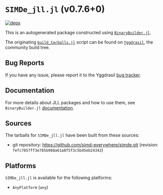 # `SIMDe_jll.jl` (v0.7.6+0)

[![deps](https://juliahub.com/docs/SIMDe_jll/deps.svg)](https://juliahub.com/ui/Packages/SIMDe_jll/hTTqb?page=2)

This is an autogenerated package constructed using [`BinaryBuilder.jl`](https://github.com/JuliaPackaging/BinaryBuilder.jl).

The originating [`build_tarballs.jl`](https://github.com/JuliaPackaging/Yggdrasil/blob/b75e2a73f5867a72d87c8eb401f8831ebb6a7789/S/SIMDe/build_tarballs.jl) script can be found on [`Yggdrasil`](https://github.com/JuliaPackaging/Yggdrasil/), the community build tree.

## Bug Reports

If you have any issue, please report it to the Yggdrasil [bug tracker](https://github.com/JuliaPackaging/Yggdrasil/issues).

## Documentation

For more details about JLL packages and how to use them, see `BinaryBuilder.jl` [documentation](https://docs.binarybuilder.org/stable/jll/).

## Sources

The tarballs for `SIMDe_jll.jl` have been built from these sources:

* git repository: https://github.com/simd-everywhere/simde.git (revision: `fefc7857ff3e785b988a61a8f5f3c5bd5eb24342`)

## Platforms

`SIMDe_jll.jl` is available for the following platforms:

* `AnyPlatform` (`any`)
